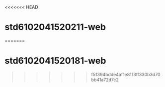 <<<<<<< HEAD
# std6102041520211-web
=======
# std6102041520181-web
>>>>>>> f51394bdde4af1e8113ff330b3d70bb41a72d7c2
